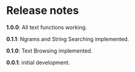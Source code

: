 # Release notes

**1.0.0**: All text functions working.

**0.1.1**: Ngrams and String Searching implemented.

**0.1.0**: Text Browsing implemented.

**0.0.1**: initial development.
